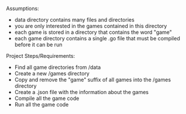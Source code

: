 Assumptions:

- data directory contains many files and directories
- you are only interested in the games contained in this directory
- each game is stored in a directory that contains the word "game"
- each game directory contains a single .go file that must be compiled before it can be run


Project Steps/Requirements:

- Find all game directories from /data
- Create a new /games directory 
- Copy and remove the "game" suffix of all games into the /games directory
- Create a .json file with the information about the games
- Compile all the game code 
- Run all the game code